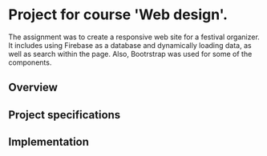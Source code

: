# Project for course 'Web design'.
The assignment was to create a responsive web site for a festival organizer. It includes using Firebase as a database and dynamically loading data, as well as search within the page. Also, Bootrstrap was used for some of the components.

## Overview

## Project specifications

## Implementation

